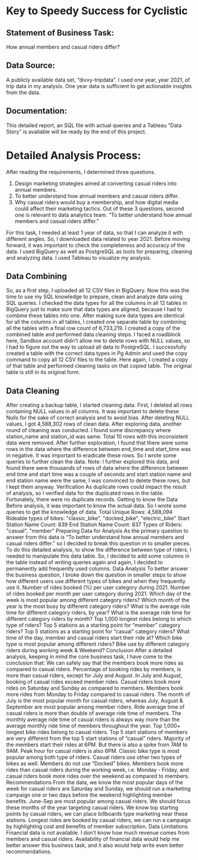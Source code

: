 # Key to Speedy Success for Cyclistic
## Statement of Business Task: 
How annual members and casual riders differ?
## Data Source: 
A publicly available data set, “divvy-tripdata”. I used one year, year 2021, of trip data in my analysis. One year data is sufficient to get actionable insights from the data.
## Documentation: 
This detailed report, an SQL file with actual queries and a Tableau “Data Story” is available will be ready by the end of this project.
# Detailed Analysis Process:
After reading the requirements, I determined three questions.
1. Design marketing strategies aimed at converting casual riders into annual members.
2. To better understand how annual members and casual riders differ.
3. Why casual riders would buy a membership, and how digital media could affect their marketing tactics.
Out of these 3 questions, second one is relevant to data analytics team. “To better understand how annual members and casual riders differ.”

For this task, I needed at least 1 year of data, so that I can analyze it with different angles. So, I downloaded data related to year 2021. Before moving forward, it was important to check the completeness and accuracy of the data. I used BigQuery as well as PostgreSQL as tools for preparing, cleaning and analyzing data. I used Tableau to visualize my analysis.
## Data Combining
So, as a first step, I uploaded all 12 CSV files in BigQuery.
Now this was the time to use my SQL knowledge to prepare, clean and analyze data using SQL queries. 
I checked the data types for all the columns in all 12 tables in BigQuery just to make sure that data types are aligned, because I had to combine these tables into one.
After making sure data types are identical for all the columns in all tables, I created one separate table by combining all the tables with a final row count of 6,733,219. 
I created a copy of the combined table and performed data cleaning steps.
I faced a roadblock here, Sandbox account didn't allow me to delete rows with NULL values, so I had to figure out the way to upload all data to PostgreSQL. 
I successfully created a table with the correct data types in Pg Admin and used the copy command to copy all 12 CSV files to the table.
Here again, I created a copy of that table and performed cleaning tasks on that copied table. The original table is still in its original form.
## Data Cleaning
After creating a backup table, I started cleaning data. First, I deleted all rows containing NULL values in all columns. It was important to delete these Nulls for the sake of correct analysis and to avoid bias.
After deleting NULL values, I got 4,588,302 rows of clean data.
After exploring data, another round of cleaning was conducted. I found some discrepancy where station_name and station_id was same. Total 10 rows with this inconsistent data were removed. 
After further exploration, I found that there were some rows in the data where the difference between end_time and start_time was in negative. It was important to eradicate these rows. So I wrote some queries to further clean the data.
Note: I further explored this data, and found there were thousands of rows of data where the difference between end time and start time was a couple of seconds and start station name and end station name were the same, I was convinced to delete these rows, but I kept them anyway.
Verification
As duplicate rows could impact the result of analysis, so I verified data for the duplicated rows in the table. Fortunately, there were no duplicate records.
Getting to know the Data
Before analysis, it was important to know the actual data. So I wrote some queries to get the knowledge of data. 
Total Unique Rows: 4,588,094
Rideable types of bikes: "classic_bike", "docked_bike", "electric_bike"
Start Station Name Count: 839
End Station Name Count: 837
Types of Riders: "casual", "member"
Preparing Data for Analysis
As the primary question to answer from this data is “To better understand how annual members and casual riders differ.” so I decided to break this question in to smaller pieces. 
To do this detailed analysis, to show the difference between type of riders, I needed to manipulate this data table. So, I decided to add some columns in the table instead of writing queries again and again, I decided to permanently add frequently used columns.
Data Analysis
To better answer the business question, I broke down the question in smaller steps to show how different users use different types of bikes and when they frequently use it.
Number of rides booked (%) per user category during 2021.
Number of rides booked per month per user category during 2021.
Which day of the week is most popular among different category riders?
Which month of the year is the most busy by different category riders?
What is the average ride time for different category riders, by year?
What is the average ride time for different category riders by month?
Top 1,000 longest rides belong to which type of riders?
Top 5 stations as a starting point for “member” category riders?
Top 5 stations as a starting point for “casual” category riders?
What time of the day, member and casual riders start their ride at?
Which bike type is most popular among different riders?
Bike use by different category riders during working week & Weekend?
Conclusion
After a detailed analysis, keeping in mind the core business task, I have come to the conclusion that:
We can safely say that the members book more rides as compared to casual riders.
Percentage of booking rides by members, is more than casual riders, except for July and August. In July and August, booking of casual rides exceed member rides.
Casual riders book more rides on Saturday and Sunday as compared to members. Members book more rides from Monday to Friday compared to casual riders.
The month of July is the most popular month for casual riders, whereas July, August & September are most popular among member riders.
Ride average time of casual riders is more than double of average ride time of members.
The monthly average ride time of casual riders is always way more than the average monthly ride time of members throughout the year.
Top 1,000+ longest bike rides belong to casual riders.
Top 5 start stations of members are very different from the top 5 start stations of “casual” riders.
Majority of the members start their rides at 6PM. But there is also a spike from 7AM to 9AM. Peak hour for casual riders is also 6PM.
Classic bike type is most popular among both type of riders. Casual riders use other two types of bikes as well. Members do not use “Docked” bikes.
Members book more rides than casual riders during the working week, i.e. Monday - Friday, and casual riders book more rides over the weekend as compared to members.
Recommendations
From the data, we know the most popular days of the week for casual riders are Saturday and Sunday, we should run a marketing campaign one or two days before the weekend highlighting member benefits. 
June-Sep are most popular among casual riders. We should focus these months of the year targeting casual riders.
We know top starting points by casual riders, we can place billboards type marketing near these stations.
Longest rides are booked by casual riders, we can run a campaign by highlighting cost and benefits of member subscription.
Data Limitations
Financial data is not available. I don't know how much revenue comes from members and casual riders.
Availability of financial data would help me better answer this business task, and it also would help write even better recommendations.
